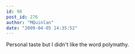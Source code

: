 ```yaml
---
id: 98
post_id: 276
author: "MQuinlan"
date: "2009-04-05 14:35:52"
---
```

Personal taste but I didn't like the word polymathy.
